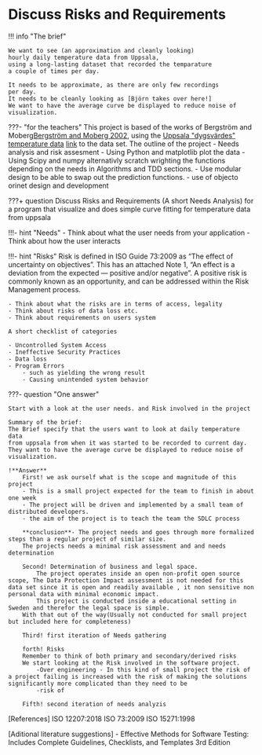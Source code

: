 # Discuss Risks and Requirements

!!! info "The brief"

    We want to see (an approximation and cleanly looking)
    hourly daily temperature data from Uppsala,
    using a long-lasting dataset that recorded the temparature
    a couple of times per day.

    It needs to be approximate, as there are only few recordings
    per day.
    It needs to be cleanly looking as [Björn takes over here!]
    We want to have the average curve be displayed to reduce noise of visualization.

???- "for the teachers"
    This project is based of the works of Bergström and Moberg[Bergström and Moberg 2002](https://www.smhi.se/polopoly_fs/1.175744!/Bergstr%C3%B6m_Moberg_Uppsala.pdf), using the [Uppsala "dygsvärdes" temperature data](https://www.smhi.se/data/meteorologi/temperatur/uppsalas-temperaturserie-1.2855) [link](https://www.smhi.se/polopoly_fs/1.2866!/uppsala_tm_1722-2022.zip) to the data set. The outline of the project
        - Needs analysis and risk assesment
        - Using Python and matplotlib plot the data
        - Using Scipy and numpy alternativly scratch wrighting the functions depending on the needs in Algorithms and TDD sections.
        - Use modular design to be able to swap out the prediction functions.
        - use of objecto orinet design and development


???+ question Discuss Risks and Requirements (A short Needs Analysis) for a program that visualize and does simple curve fitting for temperature data from uppsala

!!!- hint "Needs"
    - Think about what the user needs from your application
    - Think about how the user interacts


!!!- hint "Risks"
    Risk is defined in ISO Guide 73:2009 as “The effect of uncertainty on objectives”. This has an attached Note 1,
    “An effect is a deviation from the expected — positive and/or negative”. A positive risk is commonly known as an opportunity,
    and can be addressed within the Risk Management process.

    - Think about what the risks are in terms of access, legality
    - Think about risks of data loss etc.
    - Think about requirements on users system

    A short checklist of categories

    - Uncontrolled System Access
    - Ineffective Security Practices
    - Data loss
    - Program Errors
        - such as yielding the wrong result
        - Causing unintended system behavior


???- question "One answer"

    Start with a look at the user needs. and Risk involved in the project

    Summary of the brief:
    The Brief specify that the users want to look at daily temperature data
    from uppsala from when it was started to be recorded to current day.
    They want to have the average curve be displayed to reduce noise of visualization.

    !**Answer**
        First! we ask ourself what is the scope and magnitude of this project
        - This is a small project expected for the team to finish in about one week
        - The project will be driven and implemented by a small team of distributed developers.
        - the aim of the project is to teach the team the SDLC process

        **conclusion**- The project needs and goes through more formalized steps than a regular project of similar size.
        The projects needs a minimal risk assessment and and needs determination

        Second! Determination of business and legal space.
            The project operates inside an open non-profit open source scope, The Data Protection Impact assessment is not needed for this data set since it is open and readily available , it non sensitive non personal data with minimal economic impact.
            This project is conducted inside a educational setting in Sweden and therefor the legal space is simple.
        With that out of the way(Usually not conducted for small project but included here for completeness)

        Third! first iteration of Needs gathering

        forth! Risks
        Remember to think of both primary and secondary/derived risks
        We start looking at the Risk involved in the software project.
            -Over engineering - In this kind of small project the risk of a project failing is increased with the risk of making the solutions significantly more complicated than they need to be
            -risk of

        Fifth! second iteration of needs analyzis



[References]
ISO 12207:2018
ISO 73:2009
ISO 15271:1998

[Aditional literature suggestions]
    - Effective Methods for Software Testing: Includes Complete Guidelines, Checklists, and Templates 3rd Edition